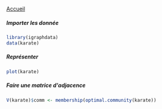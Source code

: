 
[Accueil](https://github.com/PirehP1/RessourcesReseauxED/blob/master/README.md)

##### Importer les donnée 
```R
library(igraphdata)
data(karate)
```


##### Représenter 
```R
plot(karate)
```


##### Faire une matrice d'adjacence 
```R
V(karate)$comm <- membership(optimal.community(karate))
```
